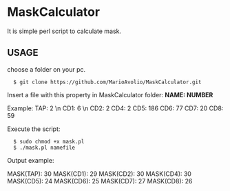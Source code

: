 # MaskCalculator
It is simple perl script to calculate mask.

## USAGE
choose a folder on your pc.

```
  $ git clone https://github.com/MarioAvolio/MaskCalculator.git
```
Insert a file with this property in MaskCalculator folder:
**NAME: NUMBER**

Example:
TAP: 2 \n
CD1: 6 \n
CD2: 2 
CD4: 2
CD5: 186
CD6: 77
CD7: 20
CD8: 59

Execute the script:

```
  $ sudo chmod +x mask.pl
  $ ./mask.pl namefile
```
Output example:

MASK(TAP): 30 
MASK(CD1): 29 
MASK(CD2): 30 
MASK(CD4): 30 
MASK(CD5): 24 
MASK(CD6): 25 
MASK(CD7): 27 
MASK(CD8): 26 
